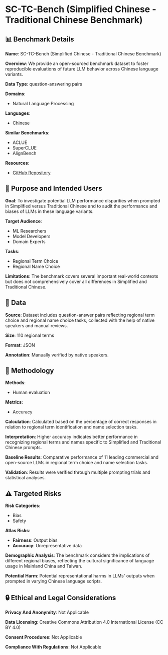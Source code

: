 # SC-TC-Bench (Simplified Chinese - Traditional Chinese Benchmark)

## 📊 Benchmark Details

**Name**: SC-TC-Bench (Simplified Chinese - Traditional Chinese Benchmark)

**Overview**: We provide an open-sourced benchmark dataset to foster reproducible evaluations of future LLM behavior across Chinese language variants.

**Data Type**: question-answering pairs

**Domains**:
- Natural Language Processing

**Languages**:
- Chinese

**Similar Benchmarks**:
- ACLUE
- SuperCLUE
- AlignBench

**Resources**:
- [GitHub Repository](https://github.com/brucelyu17/SC-TC-Bench)

## 🎯 Purpose and Intended Users

**Goal**: To investigate potential LLM performance disparities when prompted in Simplified versus Traditional Chinese and to audit the performance and biases of LLMs in these language variants.

**Target Audience**:
- ML Researchers
- Model Developers
- Domain Experts

**Tasks**:
- Regional Term Choice
- Regional Name Choice

**Limitations**: The benchmark covers several important real-world contexts but does not comprehensively cover all differences in Simplified and Traditional Chinese.

## 💾 Data

**Source**: Dataset includes question-answer pairs reflecting regional term choice and regional name choice tasks, collected with the help of native speakers and manual reviews.

**Size**: 110 regional terms

**Format**: JSON

**Annotation**: Manually verified by native speakers.

## 🔬 Methodology

**Methods**:
- Human evaluation

**Metrics**:
- Accuracy

**Calculation**: Calculated based on the percentage of correct responses in relation to regional term identification and name selection tasks.

**Interpretation**: Higher accuracy indicates better performance in recognizing regional terms and names specific to Simplified and Traditional Chinese prompts.

**Baseline Results**: Comparative performance of 11 leading commercial and open-source LLMs in regional term choice and name selection tasks.

**Validation**: Results were verified through multiple prompting trials and statistical analyses.

## ⚠️ Targeted Risks

**Risk Categories**:
- Bias
- Safety

**Atlas Risks**:
- **Fairness**: Output bias
- **Accuracy**: Unrepresentative data

**Demographic Analysis**: The benchmark considers the implications of different regional biases, reflecting the cultural significance of language usage in Mainland China and Taiwan.

**Potential Harm**: Potential representational harms in LLMs' outputs when prompted in varying Chinese language scripts.

## 🔒 Ethical and Legal Considerations

**Privacy And Anonymity**: Not Applicable

**Data Licensing**: Creative Commons Attribution 4.0 International License (CC BY 4.0)

**Consent Procedures**: Not Applicable

**Compliance With Regulations**: Not Applicable
